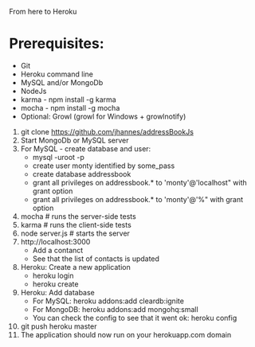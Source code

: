 From here to Heroku

Prerequisites:
==============
* Git
* Heroku command line
* MySQL and/or MongoDb
* NodeJs
* karma - npm install -g karma
* mocha - npm install -g mocha
* Optional: Growl (growl for Windows + growlnotify)


1. git clone https://github.com/jhannes/addressBookJs
2. Start MongoDb or MySQL server
3. For MySQL - create database and user:
   * mysql -uroot -p
   * create user monty identified by some_pass
   * create database addressbook
   * grant all privileges on addressbook.* to 'monty'@'localhost" with grant option
   * grant all privileges on addressbook.* to 'monty'@'%" with grant option
4. mocha # runs the server-side tests
5. karma # runs the client-side tests
6. node server.js # starts the server
7. http://localhost:3000
   * Add a contanct
   * See that the list of contacts is updated
8. Heroku: Create a new application
   * heroku login
   * heroku create
9. Heroku: Add database
   * For MySQL: heroku addons:add cleardb:ignite
   * For MongoDB: heroku addons:add mongohq:small
   * You can check the config to see that it went ok: heroku config
10. git push heroku master
11. The application should now run on your herokuapp.com domain
